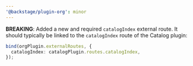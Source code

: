 ```yaml
---
'@backstage/plugin-org': minor
---
```


**BREAKING**: Added a new and required `catalogIndex` external route. It should typically be linked to the `catalogIndex` route of the Catalog plugin:

```ts
bind(orgPlugin.externalRoutes, {
  catalogIndex: catalogPlugin.routes.catalogIndex,
});
```
